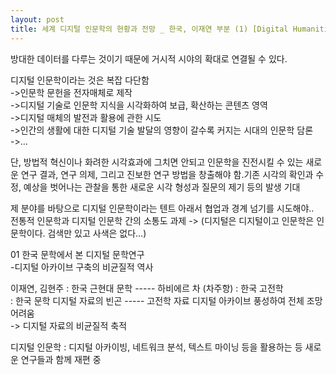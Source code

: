 ```yaml
---
layout: post
title: 세계 디지털 인문학의 현황과 전망 _ 한국, 이재연 부분 (1) [Digital Humanities]
---
```


방대한 데이터를 다루는 것이기 때문에 거시적 시야의 확대로 연결될 수 있다.

디지털 인문학이라는 것은 복잡 다단함  
->인문학 문헌을 전자매체로 제작  
->디지털 기술로 인문학 지식을 시각화하여 보급, 확산하는 콘텐츠 영역  
->디지털 매체의 발전과 활용에 관한 시도  
->인간의 생활에 대한 디지털 기술 발달의 영향이 갈수록 커지는 시대의 인문학 담론  
->…  

단, 방법적 혁신이나 화려한 시각효과에 그치면 안되고 인문학을 진전시킬 수 있는 새로운 연구 결과, 연구 의제, 그리고 진보한 연구 방법을 창출해야 함.기존 시각의 확인과 수정, 예상을 벗어나는 관찰을 통한 새로운 시각 형성과 질문의 제기 등의 발생 기대  

제 분야를 바탕으로 디지털 인문학이라는 텐트 아래서 협업과 경계 넘기를 시도해야..  
전통적 인문학과 디지털 인문학 간의 소통도 과제 -> (디지털은 디지털이고 인문학은 인문학이다. 검색만 있고 사색은 없다…)


01 한국 문학에서 본 디지털 문학연구  
-디지털 아카이브 구축의 비균질적 역사  

이재연, 김현주 : 한국 근현대 문학  ----- 하비에르 차 (차주항) : 한국 고전학  
: 한국 문학 디지털 자료의 빈곤 ----- 고전학 자료 디지털 아카이브 풍성하여 전체 조망 어려움  
->  디지털 자료의 비균질적 축적  

디지털 인문학 : 디지털 아카이빙, 네트워크 분석, 텍스트 마이닝 등을 활용하는 등 새로운 연구들과 함께 재편 중

